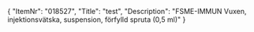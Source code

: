 {
  "ItemNr": "018527",
  "Title": "test",
  "Description": "FSME-IMMUN Vuxen, injektionsvätska, suspension, förfylld spruta (0,5 ml)"
}